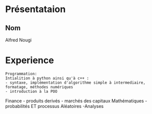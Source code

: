 # Présentataion
## Nom
Alfred Nougi 
# Experience
    Programmation:
    Intialition à python ainsi qu'à c++ : 
    - syntaxe, implémentation d'algorithme simple à intermediaire, formatage, méthodes numériques
    - introduction à la POO 
   Finance
    - produits derivés
    - marchés des capitaux
   Mathématiques
    -probabilités ET processus Aléatoires
    -Analyses
 
